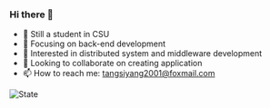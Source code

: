 ### Hi there 👋
- :school: Still a student in CSU
- 🔭 Focusing on back-end development
- 🌱 Interested in distributed system and middleware development
- 👯 Looking to collaborate on creating application
- 📫 How to reach me: tangsiyang2001@foxmail.com

![State](https://github-readme-stats.vercel.app/api?username=TangSiyang2001)


<!--
**TangSiyang2001/TangSiyang2001** is a ✨ _special_ ✨ repository because its `README.md` (this file) appears on your GitHub profile.

Here are some ideas to get you started:
- :link:My blog:blog.yileng.top
- 🔭 I’m currently working on back-end Development 
- 🌱 I’m currently learning distributed system 
- 👯 I’m looking to collaborate on creating application
- 🤔 I’m looking for help with ...
- 💬 Ask me about ...
- 📫 How to reach me: tangsiyang2001@foxmail.com
- 😄 Pronouns: ...
- ⚡ Fun fact: ...
-->
